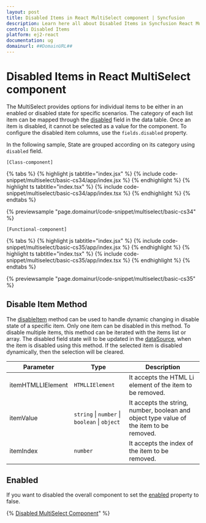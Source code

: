 ```yaml
---
layout: post
title: Disabled Items in React MultiSelect component | Syncfusion
description: Learn here all about Disabled Items in Syncfusion React MultiSelect component of Syncfusion Essential JS 2 and more.
control: Disabled Items 
platform: ej2-react
documentation: ug
domainurl: ##DomainURL##
---
```


# Disabled Items in React MultiSelect component

The MultiSelect provides options for individual items to be either in an enabled or disabled state for specific scenarios. The category of each list item can be mapped through the [disabled](https://ej2.syncfusion.com/react/documentation/api/multi-select/#fields) field in the data table. Once an item is disabled, it cannot be selected as a value for the component. To configure the disabled item columns, use the `fields.disabled` property.

In the following sample, State are grouped according on its category using `disabled` field.

`[Class-component]`

{% tabs %}
{% highlight js tabtitle="index.jsx" %}
{% include code-snippet/multiselect/basic-cs34/app/index.jsx %}
{% endhighlight %}
{% highlight ts tabtitle="index.tsx" %}
{% include code-snippet/multiselect/basic-cs34/app/index.tsx %}
{% endhighlight %}
{% endtabs %}

 {% previewsample "page.domainurl/code-snippet/multiselect/basic-cs34" %}

`[Functional-component]`

{% tabs %}
{% highlight js tabtitle="index.jsx" %}
{% include code-snippet/multiselect/basic-cs35/app/index.jsx %}
{% endhighlight %}
{% highlight ts tabtitle="index.tsx" %}
{% include code-snippet/multiselect/basic-cs35/app/index.tsx %}
{% endhighlight %}
{% endtabs %}

 {% previewsample "page.domainurl/code-snippet/multiselect/basic-cs35" %}

## Disable Item Method

The [disableItem](https://ej2.syncfusion.com/react/documentation/api/multi-select/#disableItem) method can be used to handle dynamic changing in disable state of a specific item. Only one item can be disabled in this method. To disable multiple items, this method can be iterated with the items list or array. The disabled field state will to be updated in the [dataSource](https://ej2.syncfusion.com/react/documentation/api/multi-select/#datasource), when the item is disabled using this method. If the selected item is disabled dynamically, then the selection will be cleared.

| Parameter | Type | Description |
|------|------|------|
| itemHTMLLIElement |  <code>HTMLLIElement</code> |  It accepts the HTML Li element of the item to be removed.  |
| itemValue | <code>string</code> \| <code>number</code> \| <code>boolean</code> \| <code>object</code> | It accepts the string, number, boolean and object type value of the item to be removed. |
| itemIndex | <code>number</code> | It accepts the index of the item to be removed. |

## Enabled

If you want to disabled the overall component to set the [enabled](https://ej2.syncfusion.com/react/documentation/api/multi-select/#enabled) property to false.

{% [Disabled MultiSelect Component](././images/multiselect-disable.png)" %}